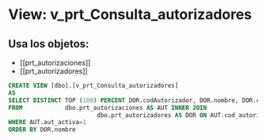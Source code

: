 # View: v_prt_Consulta_autorizadores

## Usa los objetos:
- [[prt_autorizaciones]]
- [[prt_autorizadores]]

```sql
CREATE VIEW [dbo].[v_prt_Consulta_autorizadores]
AS
SELECT DISTINCT TOP (100) PERCENT DOR.codAutorizador, DOR.nombre, DOR.correo
FROM            dbo.prt_autorizaciones AS AUT INNER JOIN
                         dbo.prt_autorizadores AS DOR ON AUT.cod_autoriza = DOR.codAutorizador 
WHERE AUT.aut_activa=1 
ORDER BY DOR.nombre

```
